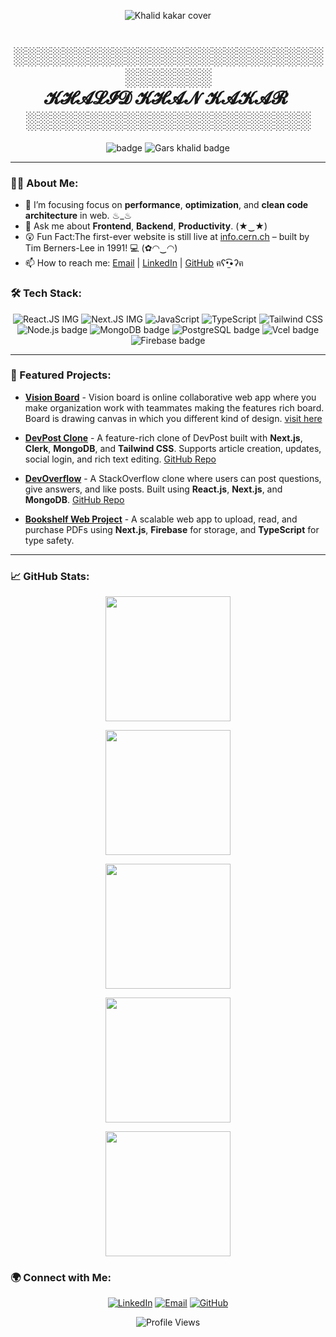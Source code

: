 <p align="center">
<img src="https://github.com/user-attachments/assets/51fbbf69-806f-45ae-9a66-bf2fe14a0b7f" alt="Khalid kakar cover  " />
</p>
<h1 align="center">
 ░░░░░░░░░░░░░░░░░░░░░░░░░░░░░░░░
  <br>          
 &nbsp;&nbsp;&nbsp;𝓚𝓗𝓐𝓛𝓘𝓓 𝓚𝓗𝓐𝓝 𝓚𝓐𝓚𝓐𝓡 &nbsp;&nbsp;&nbsp;
 <br>
 ░░░░░░░░░░░░░░░░░░░░░░░
</h1>

<p align="center">
  <img src="https://img.shields.io/github/followers/khalidkhankakar?label=Followers&style=social" alt="badge" />
  <img src="https://img.shields.io/github/stars/khalidkhankakar?label=GitHub%20Stars&style=social" alt="Gars khalid badge" />
</p>

---

### 👨‍💻 About Me:
- 🌱 I’m focusing focus on **performance**, **optimization**, and **clean code architecture** in web. ♨_♨
- 💬 Ask me about **Frontend**, **Backend**, **Productivity**. (★‿★)
- 😲 Fun Fact:The first-ever website is still live at [info.cern.ch](http://info.cern.ch/) – built by Tim Berners-Lee in 1991! 💻 (✿◠‿◠)
- 📫 How to reach me: [Email](mailto:khalidkakar2468@gmail.com) | [LinkedIn](https://www.linkedin.com/in/khalid-khan-kakar1/) | [GitHub](https://github.com/khalidkhankakar) ฅʕ•̫͡•ʔฅ


### 🛠 Tech Stack:
<p align="center">
  <img src="https://img.shields.io/badge/Frontend-React.js-61DAFB?style=for-the-badge&logo=react&logoColor=white" alt="React.JS IMG" />
  <img src="https://img.shields.io/badge/Frontend-Next.js-000000?style=for-the-badge&logo=nextdotjs&logoColor=white" alt="Next.JS IMG " />
  <img src="https://img.shields.io/badge/Language-JavaScript-F7DF1E?style=for-the-badge&logo=javascript&logoColor=black" alt="JavaScript" />
  <img src="https://img.shields.io/badge/Language-TypeScript-3178C6?style=for-the-badge&logo=typescript&logoColor=white" alt="TypeScript " />
  <img src="https://img.shields.io/badge/Styling-Tailwind_CSS-38B2AC?style=for-the-badge&logo=tailwind-css&logoColor=white" alt="Tailwind CSS " />
  <img src="https://img.shields.io/badge/Backend-Node.js-339933?style=for-the-badge&logo=nodedotjs&logoColor=white" alt="Node.js badge" />
  <img src="https://img.shields.io/badge/Database-MongoDB-47A248?style=for-the-badge&logo=mongodb&logoColor=white" alt="MongoDB badge" />
  <img src="https://img.shields.io/badge/Database-PostgreSQL-4169E1?style=for-the-badge&logo=postgresql&logoColor=white" alt="PostgreSQL badge" />
  <img src="https://img.shields.io/badge/Cloud-Vercel-000000?style=for-the-badge&logo=vercel&logoColor=white" alt="Vcel badge" />
  <img src="https://img.shields.io/badge/Cloud-Firebase-FFCA28?style=for-the-badge&logo=firebase&logoColor=black" alt="Firebase badge" />
</p>

---

### 🚀 Featured Projects:

- **[Vision Board](https://github.com/khalidkhankakar/vision-board)** - Vision board is online collaborative web app where you make organization work with teammates making the features rich board. Board is drawing canvas in which you different kind of design. [visit here](https://github.com/khalidkhankakar/vision-board)

- **[DevPost Clone](https://devpost-gold.vercel.app/)** - A feature-rich clone of DevPost built with **Next.js**, **Clerk**, **MongoDB**, and **Tailwind CSS**. Supports article creation, updates, social login, and rich text editing. [GitHub Repo](https://github.com/khalidkhankakar/devpost)
  
- **[DevOverflow](https://codeoverflow-eta.vercel.app/)** - A StackOverflow clone where users can post questions, give answers, and like posts. Built using **React.js**, **Next.js**, and **MongoDB**. [GitHub Repo](https://github.com/khalidkhankakar/codeoverflow)

- **[Bookshelf Web Project](https://github.com/khalidkhankakar/bookshelf)** - A scalable web app to upload, read, and purchase PDFs using **Next.js**, **Firebase** for storage, and **TypeScript** for type safety.

---

### 📈 GitHub Stats:
<p align="center">
<a href="https://github.com/khalidkhankakar/github-readme-stats">
  <img height=200 align="center" src="https://github-readme-stats.vercel.app/api?username=khalidkhankakar&theme=radical" />
</a>
</p>

<p align='center'>
<a href="https://github.com/khalidkhankakar/convoychat">
  <img height=200 align="center" src="https://github-readme-stats.vercel.app/api/top-langs?username=khalidkhankakar&layout=compact&langs_count=8&card_width=320&theme=radical" />
</a>
</p>

<p align='center'>
  <img height=200 align="center" src="https://github-readme-streak-stats-dusky-phi.vercel.app/?user=khalidkhankakar%20&theme=radical&border_radius=11)](https://git.io/streak-stats" />
</p>

<p align='center'>
  <img height=200 align="center" src="https://github-profile-trophy.vercel.app/?username=khalidkhankakar&theme=radical" />
</p>

<p align='center'>
  <img height=200 align="center" src="https://github-readme-activity-graph.vercel.app/graph?username=khalidkhankakar&theme=rogue&title=Kakar" />
</p>


### 🌍 Connect with Me:
<p align="center">
  <a href="https://www.linkedin.com/in/khalid-khan-kakar"><img src="https://img.shields.io/badge/LinkedIn-0077B5?style=for-the-badge&logo=linkedin&logoColor=white" alt="LinkedIn" /></a>
  <a href="mailto:khalidkakar331@gmail.com"><img src="https://img.shields.io/badge/Gmail-D14836?style=for-the-badge&logo=gmail&logoColor=white" alt="Email" /></a>
  <a href="https://github.com/khalidkhankakar"><img src="https://img.shields.io/badge/GitHub-181717?style=for-the-badge&logo=github&logoColor=white" alt="GitHub" /></a>
</p>



<p align="center">
  <img src="https://komarev.com/ghpvc/?username=khalidkhankakar&style=flat-square&color=blue" alt="Profile Views" />
</p>
